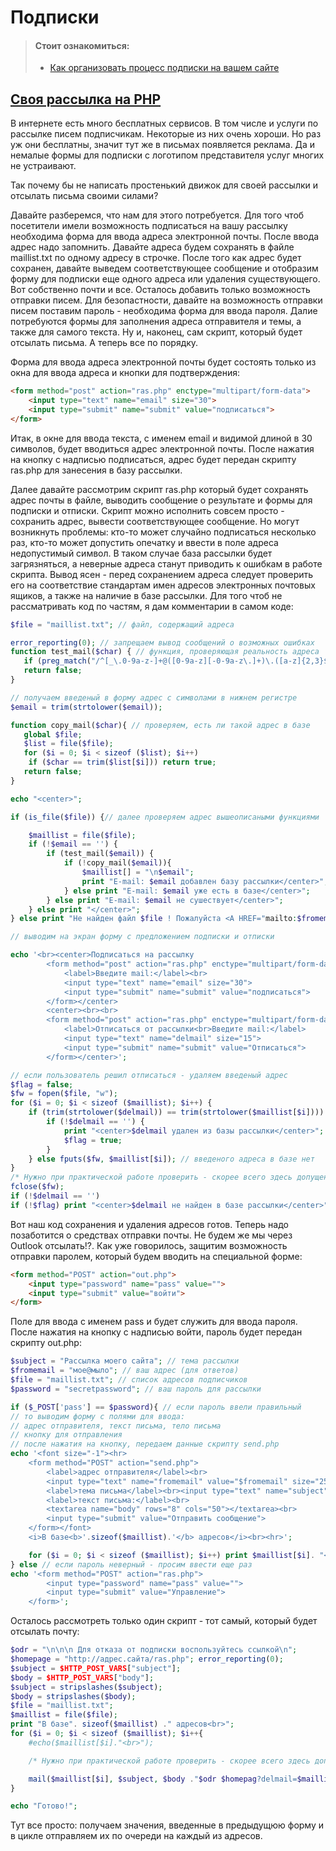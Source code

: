 # Подписки

> #### Стоит ознакомиться:
>
> - [Как организовать процесс подписки на вашем сайте](https://habr.com/ru/company/unisender/blog/151265/)

## [Своя рассылка на PHP](https://htmlweb.ru/php/example/mail_add_and_send.php)

В интернете есть много бесплатных сервисов. В том числе и услуги по рассылке писем подписчикам. Некоторые из них очень хороши. Но раз уж они бесплатны, значит тут же в письмах появляется реклама. Да и немалые формы для подписки с логотипом представителя услуг многих не устраивают.

Так почему бы не написать простенький движок для своей рассылки и отсылать письма своими силами?

Давайте разберемся, что нам для этого потребуется. Для того чтоб посетители имели возможность подписаться на вашу рассылку необходима форма для ввода адреса электронной почты. После ввода адрес надо запомнить. Давайте адреса будем сохранять в файле maillist.txt по одному адресу в строчке. После того как адрес будет сохранен, давайте выведем соответствующее сообщение и отобразим форму для подписки еще одного адреса или удаления существующего. Вот собственно почти и все. Осталось добавить только возможность отправки писем. Для безопастности, давайте на возможность отправки писем поставим пароль - необходима форма для ввода пароля. Далие потребуются формы для заполнения адреса отправителя и темы, а также для самого текста. Ну и, наконец, сам скрипт, который будет отсылать письма. А теперь все по порядку.

Форма для ввода адреса электронной почты будет состоять только из окна для ввода адреса и кнопки для подтверждения:
```html
<form method="post" action="ras.php" enctype="multipart/form-data">
    <input type="text" name="email" size="30">
    <input type="submit" name="submit" value="подписаться"> 
</form> 
```
Итак, в окне для ввода текста, с именем email и видимой длиной в 30 символов, будет вводиться адрес электронной почты. После нажатия на кнопку с надписью подписаться, адрес будет передан скрипту ras.php для занесения в базу рассылки.

Далее давайте рассмотрим скрипт ras.php который будет сохранять адрес почты в файле, выводить сообщение о результате и формы для подписки и отписки. Скрипт можно исполнить совсем просто - сохранить адрес, вывести соответствующее сообщение. Но могут возникнуть проблемы: кто-то может случайно подписаться несколько раз, кто-то может допустить опечатку и ввести в поле адреса недопустимый символ. В таком случае база рассылки будет загрязняться, а неверные адреса станут приводить к ошибкам в работе скрипта. Вывод ясен - перед сохранением адреса следует проверить его на соответствие стандартам имен адресов электронных почтовых ящиков, а также на наличие в базе рассылки. Для того чтоб не рассматривать код по частям, я дам комментарии в самом коде:

```php
$file = "maillist.txt"; // файл, содержащий адреса

error_reporting(0); // запрещаем вывод сообщений о возможных ошибках
function test_mail($char) { // функция, проверяющая реальность адреса
   if (preg_match("/^[_\.0-9a-z-]+@([0-9a-z][-0-9a-z\.]+)\.([a-z]{2,3}$)/", $char)) return true;
   return false;
}

// получаем введеный в форму адрес с символами в нижнем регистре
$email = trim(strtolower($email));

function copy_mail($char){ // проверяем, есть ли такой адрес в базе
   global $file;
   $list = file($file);
   for ($i = 0; $i < sizeof ($list); $i++)
    if ($char == trim($list[$i])) return true;
   return false;
}

echo "<center>";

if (is_file($file)) {// далее проверяем адрес вышеописаными функциями

    $maillist = file($file);
    if (!$email == '') {
        if (test_mail($email)) {
            if (!copy_mail($email)){
                $maillist[] = "\n$email";
                print "E-mail: $email добавлен базу рассылки</center>";
            } else print "E-mail: $email уже есть в базе</center>";
        } else print "E-mail: $email не сушествует</center>";
    } else print "</center>";
} else print "Не найден файл $file ! Пожалуйста <A HREF="mailto:$fromemail">сообщите</a> мне о ошибке.</center>";

// выводим на экран форму с предложением подписки и отписки

echo '<br><center>Подписаться на рассылку
        <form method="post" action="ras.php" enctype="multipart/form-data">
            <label>Введите mail:</label><br>
            <input type="text" name="email" size="30">
            <input type="submit" name="submit" value="подписаться">
        </form></center>
        <center><br><br>
        <form method="post" action="ras.php" enctype="multipart/form-data">
            <label>Отписаться от рассылки<br>Введите mail:</label>
            <input type="text" name="delmail" size="15">
            <input type="submit" name="submit" value="Отписаться">
        </form></center>';

// если пользователь решил отписаться - удаляем введеный адрес
$flag = false;
$fw = fopen($file, "w");
for ($i = 0; $i < sizeof ($maillist); $i++) {
    if (trim(strtolower($delmail)) == trim(strtolower($maillist[$i]))) {
        if (!$delmail == '') {
            print "<center>$delmail удален из базы рассылки</center>";
            $flag = true;
        }
    } else fputs($fw, $maillist[$i]); // введеного адреса в базе нет
}
/* Нужно при практической работе проверить - скорее всего здесь допущена ошибка */   
fclose($fw);
if (!$delmail == '')
if (!$flag) print "<center>$delmail не найден в базе рассылки</center>";
```
Вот наш код сохранения и удаления адресов готов. Теперь надо позаботится о средствах отправки почты. Не будем же мы через Outlook отсылать!?. Как уже говорилось, защитим возможность отправки паролем, который будем вводить на специальной форме:
```html
<form method="POST" action="out.php"> 
    <input type="password" name="pass" value=""> 
    <input type="submit" value="войти"> 
</form> 
```
Поле для ввода с именем pass и будет служить для ввода пароля. После нажатия на кнопку с надписью войти, пароль будет передан скрипту out.php:
```php
$subject = "Рассылка моего сайта"; // тема рассылки
$fromemail = "мое@мыло"; // ваш адрес (для ответов)
$file = "maillist.txt"; // список адресов подписчиков
$password = "secretpassword"; // ваш пароль для рассылки

if ($_POST['pass'] == $password){ // если пароль ввели правильный
// то выводим форму с полями для ввода:
// адрес отправителя, текст письма, тело письма
// кнопку для отправления
// после нажатия на кнопку, передаем данные скрипту send.php
echo '<font size="-1"><hr>
    <form method="POST" action="send.php">
        <label>адрес отправителя</label><br>
        <input type="text" name="fromemail" value="$fromemail" size="25"><br>
        <label>тема письма</label><br><input type="text" name="subject" value="$subject" size="50"><br>
        <label>текст письма:</label><br>
        <textarea name="body" rows="8" cols="50"></textarea><br>
        <input type="submit" value="Отправить сообщение">
    </form></font>
    <i>В базе<b>'.sizeof($maillist).'</b> адресов</i><br><hr>';

    for ($i = 0; $i < sizeof ($maillist); $i++) print $maillist[$i]. "<br>";
} else // если пароль неверный - просим ввести еще раз
echo '<form method="POST" action="ras.php">
        <input type="password" name="pass" value="">
        <input type="submit" value="Управление">
    </form>';
```
Осталось рассмотреть только один скрипт - тот самый, который будет отсылать почту:
```php
$odr = "\n\n\n Для отказа от подписки воспользуйтесь ссылкой\n"; 
$homepage = "http://адрес.сайта/ras.php"; error_reporting(0); 
$subject = $HTTP_POST_VARS["subject"]; 
$body = $HTTP_POST_VARS["body"]; 
$subject = stripslashes($subject); 
$body = stripslashes($body); 
$file = "maillist.txt"; 
$maillist = file($file); 
print "В базе". sizeof($maillist) ." адресов<br>"; 
for ($i = 0; $i < sizeof ($maillist); $i++{ 
    #echo($maillist[$i]."<br>"); 

    /* Нужно при практической работе проверить - скорее всего здесь допущена ошибка */  

    mail($maillist[$i], $subject, $body ."$odr $homepag?delmail=$maillist[$i]", "From: <$fromemail>");
} 

echo "Готово!";
```
Тут все просто: получаем значения, введенные в предыдущюю форму и в цикле отправляем их по очереди на каждый из адресов.

